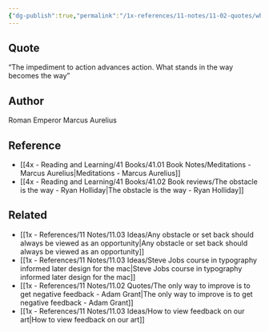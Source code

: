 ```yaml
---
{"dg-publish":true,"permalink":"/1x-references/11-notes/11-02-quotes/what-stands-in-the-way-becomes-the-way-marcus-aurelius/","title":"What stands in the way becomes the way - Marcus Aurelius","created":"2023-08-06T13:30:29.808+03:00","updated":"2024-02-14T20:18:36.429+03:00"}
---
```



## Quote
“The impediment to action advances action. What stands in the way becomes the way”

## Author
Roman Emperor Marcus Aurelius

## Reference
- [[4x - Reading and Learning/41 Books/41.01 Book Notes/Meditations - Marcus Aurelius\|Meditations - Marcus Aurelius]]
- [[4x - Reading and Learning/41 Books/41.02 Book reviews/The obstacle is the way - Ryan Holliday\|The obstacle is the way - Ryan Holliday]]

## Related
- [[1x - References/11 Notes/11.03 Ideas/Any obstacle or set back should always be viewed as an opportunity\|Any obstacle or set back should always be viewed as an opportunity]]
- [[1x - References/11 Notes/11.03 Ideas/Steve Jobs course in typography informed later design for the mac\|Steve Jobs course in typography informed later design for the mac]]
- [[1x - References/11 Notes/11.02 Quotes/The only way to improve is to get negative feedback - Adam Grant\|The only way to improve is to get negative feedback - Adam Grant]]
- [[1x - References/11 Notes/11.03 Ideas/How to view feedback on our art\|How to view feedback on our art]]